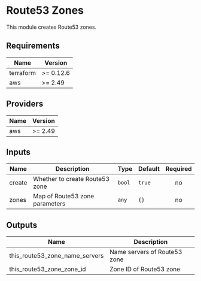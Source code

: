 # Route53 Zones

This module creates Route53 zones.

<!-- BEGINNING OF PRE-COMMIT-TERRAFORM DOCS HOOK -->
## Requirements

| Name | Version |
|------|---------|
| terraform | >= 0.12.6 |
| aws | >= 2.49 |

## Providers

| Name | Version |
|------|---------|
| aws | >= 2.49 |

## Inputs

| Name | Description | Type | Default | Required |
|------|-------------|------|---------|:--------:|
| create | Whether to create Route53 zone | `bool` | `true` | no |
| zones | Map of Route53 zone parameters | `any` | `{}` | no |

## Outputs

| Name | Description |
|------|-------------|
| this\_route53\_zone\_name\_servers | Name servers of Route53 zone |
| this\_route53\_zone\_zone\_id | Zone ID of Route53 zone |

<!-- END OF PRE-COMMIT-TERRAFORM DOCS HOOK -->
